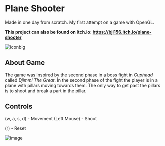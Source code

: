 # Plane Shooter
Made in one day from scratch. My first attempt on a game with OpenGL.

**This project can also be found on Itch.io: https://bjl156.itch.io/plane-shooter**

![iconbig](https://user-images.githubusercontent.com/97370242/163685372-c0325a91-f4be-4c13-9564-90b4234574eb.png)

## About Game
The game was inspired by the second phase in a boss fight in *Cuphead* called *Djimmi The Great*. In the second phase of the fight the player is in a plane with pillars moving towards them. The only way to get past the pillars is to shoot and break a part in the pillar.

## Controls
(w, a, s, d) - Movement
(Left Mouse) - Shoot

(r) - Reset

![image](https://user-images.githubusercontent.com/97370242/163684484-4cac0f6c-29da-4bb3-8d5d-d3cd8bcadb0f.png)
